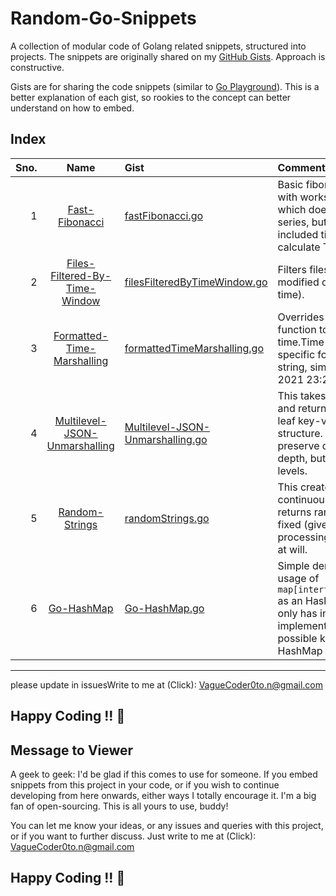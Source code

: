 # Random-Go-Snippets
A collection of modular code of Golang related snippets, structured into projects. The snippets are originally shared on my [GitHub Gists](https://gist.github.com/VagueCoder). Approach is constructive.

Gists are for sharing the code snippets (similar to [Go Playground](https://play.golang.org/)). This is a better explanation of each gist, so rookies to the concept can better understand on how to embed.

## Index
Sno. | Name | Gist | Comment
----:|:----:|:-----|:-------
1 | [Fast-Fibonacci](Fast-Fibonacci) | [fastFibonacci.go](https://gist.github.com/VagueCoder/03ecd15c42666cb7594790fa263e532f) | Basic fibonacci code snippet with works in goroutines which doesn't give whole series, but n'th number. Also included time module to calculate TAT.
2 | [Files-Filtered-By-Time-Window](Files-Filtered-By-Time-Window) | [filesFilteredByTimeWindow.go](https://gist.github.com/VagueCoder/f4ad2a875464e05bc16ac8ef88d79067) | Filters files based on the modified date (start and end time).
3 | [Formatted-Time-Marshalling](Formatted-Time-Marshalling) | [formattedTimeMarshalling.go](https://gist.github.com/VagueCoder/5402cadf0707afbbfccc0e0c3abb650a) | Overrides the marshaller function to marshal time.Time object to a specific formatted time string, similar to: "21-May-2021 23:20:08 IST".
4 | [Multilevel-JSON-Unmarshalling](https://github.com/VagueCoder/Multilevel-JSON-Unmarshalling) | [Multilevel-JSON-Unmarshalling.go](https://gist.github.com/VagueCoder/37086acb50919a95ef025e0f05c27b61) |  This takes JSON as object and returns slice of all the leaf key-value pairs in the structure. This doesn't preserve details of the depth, but just KVs of all levels.
5 | [Random-Strings](Random-Strings) |  [randomStrings.go](https://gist.github.com/VagueCoder/779974d9616e6c108bcaf684c071833a) | This creates a channel which continuously processes and returns random strings of fixed (given) size. And processing can be cancelled at will.
6 | [Go-HashMap](Go-HashMap) | [Go-HashMap.go](https://gist.github.com/VagueCoder/3a93f51f5b98ee4537e864fcb49593d7) | Simple demonstration of usage of `map[interface{}]interface{}` as an HashMap in Go. Gist only has insertion. Package implementation has all the possible known functions on HashMap (originally in Java).
---

 please update in issuesWrite to me at (Click): [VagueCoder0to.n@gmail.com](mailto:VagueCoder0to.n@gmail.com?subject=%5BGITHUB%3A%20Split-Video%5D%20Your%20Subject%20Here&body=Hello%20Vague%2C%0A%0A)

## Happy Coding !! :metal:

## Message to Viewer
A geek to geek: I'd be glad if this comes to use for someone. If you embed snippets from this project in your code, or if you wish to continue developing from here onwards, either ways I totally encourage it. I'm a big fan of open-sourcing. This is all yours to use, buddy!

You can let me know your ideas, or any issues and queries with this project, or if you want to further discuss. Just write to me at (Click): [VagueCoder0to.n@gmail.com](mailto:VagueCoder0to.n@gmail.com?subject=%5BGITHUB%3A%20Random-Go-Snippets%5D%20Your%20Subject%20Here&body=Hello%20Vague%2C%0A%0A)

## Happy Coding !! :metal: